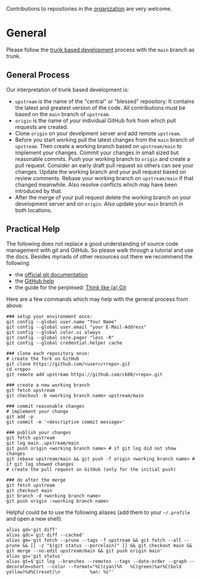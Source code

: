 Contributions to repositories in the [organization][org] are very welcome.

# General

Please follow the [trunk based development][trunk-based-dev] process with the
`main` branch as trunk.

## General Process

Our interpretation of trunk based development is:
- `upstream` is the name of the "central" or "blessed" repository. It contains
  the latest and greatest version of the code. All contributions must be based
  on the `main` branch of `upstream`.
- `origin` is the name of *your* individual GitHub fork from which pull requests
  are created.
- Clone `origin` on your develpment server and add remote `upstream`.
- Before you start working pull the latest changes from the `main` branch of
  `upstream`. Then create a working branch based on `upstream/main` to implement
  your changes. Commit your changes in small sized but reasonable commits. Push
  your working branch to `origin` and create a pull request. Consider an early
  draft pull request so others can see your changes. Update the working branch
  and your pull request based on review comments. Rebase your working branch on
  `upstream/main` if that changed meanwhile. Also resolve conflicts which may
  have been introduced by that.
- After the merge of your pull request delete the working branch on your
  development server and on `origin`. Also update your `main` branch in both
  locations.

## Practical Help

The following does not replace a good understanding of source code management
with git and GitHub. So please walk through a tutorial and use the docs.
Besides myriads of other resources out there we recommend the following:
- the [official git documentation][git-scm]
- the [GitHub help][github-help]
- the guide for the perplexed: [Think like (a) Git][think-like-a-git]

Here are a few commands which may help with the general process from above:

```shell
### setup your environment once:
git config --global user.name "Your Name"
git config --global user.email "your E-Mail-Address"
git config --global color.ui always
git config --global core.pager "less -R"
git config --global credential.helper cache

### clone each repository once:
# create the fork on GitHub
git clone https://github.com/<user>/<repo>.git
cd <repo>
git remote add upstream https://github.com/cb80/<repo>.git

### create a new working branch
git fetch upstream
git checkout -b <working branch name> upstream/main

### commit reasonable changes
# implement your change
git add -p
git commit -m '<descriptive commit message>'

### publish your changes
git fetch upstream
git log main..upstream/main
git push origin <working branch name> # if git log did not show changes
git rebase upstream/main && git push -f origin <working branch name> # if git log showed changes
# create the pull request on GitHub (only for the initial push)

### do after the merge
git fetch upstream
git checkout main
git branch -d <working branch name>
git push origin :<working branch name>
```

Helpful could be to use the following aliases (add them to your `~/.profile` and
open a new shell):

```shell
alias gd='git diff'
alias gdc='git diff --cached'
alias gm='git fetch --prune --tags -f upstream && git fetch --all --prune && [[ -z "$(git status --porcelain)" ]] && git checkout main && git merge --no-edit upstream/main && git push origin main'
alias gs='git status'
alias gt=$'git log --branches --remotes --tags --date-order --graph --decorate=short --color --format="%C(cyan)%h   %C(green)%ar%C(bold yellow)%d%C(reset)\n           %an: %s"'
```

[org]: https://github.com/cb80
[trunk-based-dev]: https://trunkbaseddevelopment.com/
[git-scm]: http://git-scm.com/
[github-help]: https://help.github.com/
[think-like-a-git]: http://think-like-a-git.net/
